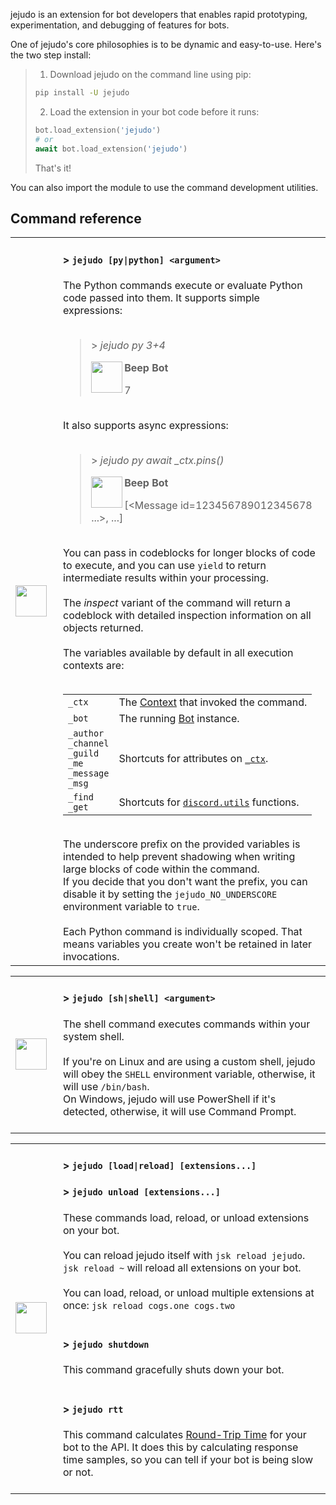 
jejudo is an extension for bot developers that enables rapid prototyping, experimentation, and debugging of features for bots.

One of jejudo's core philosophies is to be dynamic and easy-to-use. Here's the two step install:

> 1. Download jejudo on the command line using pip:
> ```bash
> pip install -U jejudo
> ```
> 2. Load the extension in your bot code before it runs:
> ```python
> bot.load_extension('jejudo')
> # or
> await bot.load_extension('jejudo')
> ```
> That's it!

You can also import the module to use the command development utilities.

## Command reference

<table>
    <tr>
        <td width="60px">
            <img align="left" width="50" src="https://github.com/Gorialis/jishaku/blob/master/.github/assets/python_logo.svg">
        </td>
        <td>
            <h4>&gt; <code>jejudo [py|python] &lt;argument&gt;</code></h4>
            The Python commands execute or evaluate Python code passed into them.
            It supports simple expressions:
            <br><br> <!-- Horrifying that I have to do this -->
            <blockquote>
                <p>&gt;  <i>jejudo py 3+4</i></p>
                <img align="left" width="50" height="50" src="https://github.com/Gorialis/jishaku/blob/master/.github/assets/beep_bot.svg">
                    <p><b>Beep Bot</b></p>
                    7
            </blockquote>
            <br>
            It also supports async expressions:
            <br><br>
            <blockquote>
                <p>&gt;  <i>jejudo py await _ctx.pins()</i></p>
                <img align="left" width="50" height="50" src="https://github.com/Gorialis/jishaku/blob/master/.github/assets/beep_bot.svg">
                    <p><b>Beep Bot</b></p>
                    [&lt;Message id=123456789012345678 ...&gt;, ...]
            </blockquote>
            <br>
            You can pass in codeblocks for longer blocks of code to execute, and you can use <code>yield</code> to return intermediate results within your processing.
            <br><br>
            The <i>inspect</i> variant of the command will return a codeblock with detailed inspection information on all objects returned.
            <br><br>
            The variables available by default in all execution contexts are:
            <br><br>
            <table>
                <tr>
                    <td><code>_ctx</code></td>
                    <td>
                        The <a href="https://discordpy.readthedocs.io/en/latest/ext/commands/api.html#discord.ext.commands.Context">Context</a> that invoked the command.
                    </td>
                </tr>
                <tr>
                    <td><code>_bot</code></td>
                    <td>
                        The running <a href="https://discordpy.readthedocs.io/en/latest/ext/commands/api.html#discord.ext.commands.Bot">Bot</a> instance.
                    </td>
                </tr>
                <tr>
                    <td><code>_author</code><br><code>_channel</code><br><code>_guild</code><br><code>_me</code><br><code>_message</code><br><code>_msg</code></td>
                    <td>
                        Shortcuts for attributes on <a href="https://discordpy.readthedocs.io/en/latest/ext/commands/api.html#discord.ext.commands.Context"><code>_ctx</code></a>.
                    </td>
                </tr>
                <tr>
                    <td><code>_find</code><br><code>_get</code></td>
                    <td>
                        Shortcuts for <a href="https://discordpy.readthedocs.io/en/latest/api.html#utility-functions"><code>discord.utils</code></a> functions.
                    </td>
                </tr>
            </table>
            <br>
            The underscore prefix on the provided variables is intended to help prevent shadowing when writing large blocks of code within the command.
            <br>
            If you decide that you don't want the prefix, you can disable it by setting the <code>jejudo_NO_UNDERSCORE</code> environment variable to <code>true</code>.
            <br><br>
            Each Python command is individually scoped. That means variables you create won't be retained in later invocations.
            <br>
        </td>
    </tr>
</table>

<table>
    <tr>
        <td width="60px">
            <img align="left" width="50" src="https://github.com/Gorialis/jishaku/blob/master/.github/assets/terminal.svg">
        </td>
        <td>
            <h4>&gt; <code>jejudo [sh|shell] &lt;argument&gt;</code></h4>
            The shell command executes commands within your system shell.
            <br><br>
            If you're on Linux and are using a custom shell, jejudo will obey the <code>SHELL</code> environment variable, otherwise, it will use <code>/bin/bash</code>.
            <br>
            On Windows, jejudo will use PowerShell if it's detected, otherwise, it will use Command Prompt.
            <br><br>
        </td>
    </tr>
</table>

<table>
    <tr>
        <td width="60px">
            <img align="left" width="50" src="https://github.com/Gorialis/jishaku/blob/master/.github/assets/extension.svg">
        </td>
        <td>
            <h4>&gt; <code>jejudo [load|reload] [extensions...]</code></h4>
            <h4>&gt; <code>jejudo unload [extensions...]</code></h4>
            These commands load, reload, or unload extensions on your bot.
            <br><br>
            You can reload jejudo itself with <code>jsk reload jejudo</code>.
            <br>
            <code>jsk reload ~</code> will reload all extensions on your bot.
            <br><br>
            You can load, reload, or unload multiple extensions at once: <code>jsk reload cogs.one cogs.two</code>
            <br><br>
            <h4>&gt; <code>jejudo shutdown</code></h4>
            This command gracefully shuts down your bot.
            <br><br>
            <h4>&gt; <code>jejudo rtt</code></h4>
            This command calculates <a href="https://en.wikipedia.org/wiki/Round-trip_delay">Round-Trip Time</a> for your bot to the API. It does this by calculating response time samples, so you can tell if your bot is being slow or not.
            <br><br>
        </td>
    </tr>
</table>
